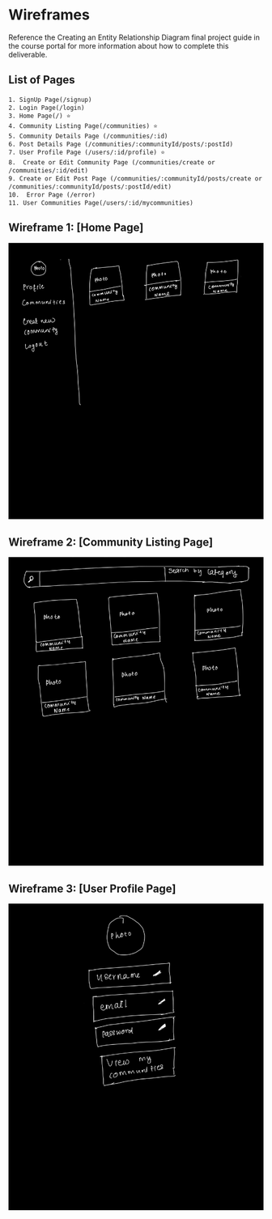 # Wireframes

Reference the Creating an Entity Relationship Diagram final project guide in the course portal for more information about how to complete this deliverable.

## List of Pages
    1. SignUp Page(/signup)
    2. Login Page(/login)
    3. Home Page(/) ⭐
    4. Community Listing Page(/communities) ⭐
    5. Community Details Page (/communities/:id)
    6. Post Details Page (/communities/:communityId/posts/:postId)
    7. User Profile Page (/users/:id/profile) ⭐
    8.  Create or Edit Community Page (/communities/create or /communities/:id/edit)
    9. Create or Edit Post Page (/communities/:communityId/posts/create or /communities/:communityId/posts/:postId/edit)
    10.  Error Page (/error)
    11. User Communities Page(/users/:id/mycommunities)
    


## Wireframe 1: [Home Page]

<img src='home.jpeg' title='Home Page Wireframe' width='' alt='' />

## Wireframe 2: [Community Listing Page]
<img src='community_listing.jpeg' title='Community Listing Page Wireframe' width='' alt='' />


## Wireframe 3: [User Profile Page]

<img src='user_profile.jpeg' title='User Profile Page Wireframe' width='' alt='' />